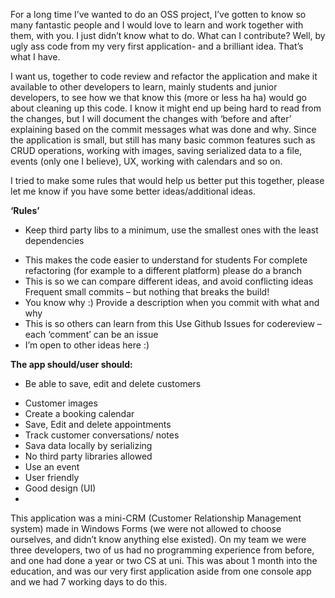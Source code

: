﻿For a long time I’ve wanted to do an OSS project, I’ve gotten to know so many fantastic people and I would love to learn and work together with them, with you. I just didn’t know what to do. What can I contribute? Well, by ugly ass code from my very first application- and a brilliant idea. That’s what I have.

I want us, together to code review and refactor the application and make it available to other developers to learn, mainly students and junior developers, to see how we that know this (more or less ha ha) would go about cleaning up this code. 
I know it might end up being hard to read from the changes, but I will document the changes with ‘before and after’ explaining based on the commit messages what was done and why. Since the application is small, but still has many basic common features such as CRUD operations, working with images, saving serialized data to a file, events (only one I believe), UX, working with calendars and so on.

I tried to make some rules that would help us better put this together, please let me know if you have some better ideas/additional ideas. 

**‘Rules’**

* Keep third party libs to a minimum, use the smallest ones with the least dependencies
-    This makes the code easier to understand for students
For complete refactoring (for example to a different platform) please do a branch
-	This is so we can compare different ideas, and avoid conflicting ideas
Frequent small commits – but nothing that breaks the build!
-	You know why :)
Provide a description when you commit with what and why
-	This is so others can learn from this
Use Github Issues for codereview – each ‘comment’ can be an issue
-	I’m open to other ideas here :)

**The app should/user should:**

* Be able to save, edit and delete customers
-	Customer images
-	Create a booking calendar
-	Save, Edit and delete appointments
-	Track customer conversations/ notes
-	Sava data locally by serializing
-	No third party libraries allowed
-	Use an event
-	User friendly
-	Good design (UI)
-    

This application was a mini-CRM (Customer Relationship Management system) made in Windows Forms (we were not allowed to choose ourselves, and didn’t know anything else existed). On my team we were three developers, two of us had no programming experience from before, and one had done a year or two CS at uni. This was about 1 month into the education, and was our very first application aside from one console app and we had 7 working days to do this.

